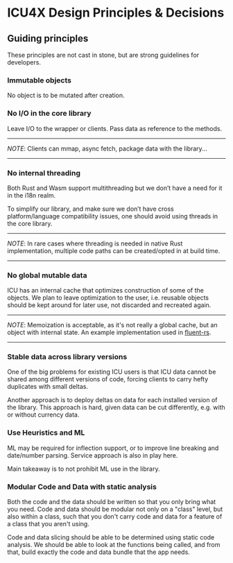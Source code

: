 # ICU4X Design Principles & Decisions

## Guiding principles

These principles are not cast in stone, but are strong guidelines for developers.

### Immutable objects

No object is to be mutated after creation.

### No I/O in the core library

Leave I/O to the wrapper or clients. Pass data as reference to the methods.

***
*NOTE*: Clients can mmap, async fetch, package data with the library...
***

### No internal threading

Both Rust and Wasm support multithreading but we don’t have a need for it in the i18n realm.

To simplify our library, and make sure we don’t have cross platform/language compatibility issues, one should avoid using threads in the core library.

***
*NOTE*: In rare cases where threading is needed in native Rust implementation, multiple code paths can be created/opted in at build time.
***

### No global mutable data

ICU has an internal cache that optimizes construction of some of the objects. We plan to leave optimization to the user, i.e. reusable objects should be kept around for later use, not discarded and recreated again.

***
*NOTE*: Memoization is acceptable, as it's not really a global cache, but an object with internal state.  An example implementation used in [fluent-rs](https://github.com/projectfluent/fluent-rs/tree/master/intl-memoizer).
***

### Stable data across library versions

One of the big problems for existing ICU users is that ICU data cannot be shared among different versions of code, forcing clients to carry hefty duplicates with small deltas.

Another approach is to deploy deltas on data for each installed version of the library. This approach is hard, given data can be cut differently, e.g. with or without currency data.

### Use Heuristics and ML

ML may be required for inflection support, or to improve line breaking and date/number parsing. Service approach is also in play here.

Main takeaway is to not prohibit ML use in the library.

### Modular Code and Data with static analysis

Both the code and the data should be written so that you only bring what you need.  Code and data should be modular not only on a "class" level, but also within a class, such that you don't carry code and data for a feature of a class that you aren't using.

Code and data slicing should be able to be determined using static code analysis.  We should be able to look at the functions being called, and from that, build exactly the code and data bundle that the app needs.

